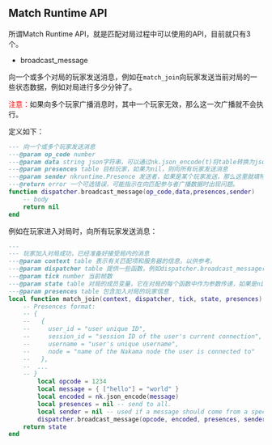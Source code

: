 ## Match Runtime API

所谓Match Runtime API，就是匹配对局过程中可以使用的API，目前就只有3个。

- broadcast_message

向一个或多个对局的玩家发送消息，例如在`match_join`向玩家发送当前对局的一些状态数据，例如对局进行多少分钟了。

<font color=red>注意：</font>如果向多个玩家广播消息时，其中一个玩家无效，那么这一次广播就不会执行。

定义如下：

```lua
--- 向一个或多个玩家发送消息
---@param op_code number
---@param data string json字符串，可以通过nk.json_encode(t)将table转换为json字符串
---@param presences table 目标玩家，如果为nil，则向所有玩家发送消息
---@param sender nkruntime.Presence 发送者，如果是某个玩家发送，那么这里就填特定玩家，如果为nil，则表示系统发送。
---@return error 一个可选错误，可能指示在向匹配参与者广播数据时出现问题。
function dispatcher.broadcast_message(op_code,data,presences,sender)
    -- body
    return nil
end
```

例如在玩家进入对局时，向所有玩家发送消息：

```lua
---
--- 玩家加入对局成功，已经准备好接受局内的消息
---@param context table 表示有关匹配项和服务器的信息，以供参考。
---@param dispatcher table 提供一些函数，例如dispatcher.broadcast_message(给玩家发消息)
---@param tick number 当前帧数
---@param state table 对局的成员变量，它在对局的每个函数中作为参数传递，如果是nil则结束比赛。
---@param presences table 包含加入对局的玩家信息
local function match_join(context, dispatcher, tick, state, presences)
	-- Presences format:
	-- {
	--   {
	--     user_id = "user unique ID",
	--     session_id = "session ID of the user's current connection",
	--     username = "user's unique username",
	--     node = "name of the Nakama node the user is connected to"
	--   },
	--  ...
	-- }
        local opcode = 1234
        local message = { ["hello"] = "world" }
        local encoded = nk.json_encode(message)
        local presences = nil -- send to all.
        local sender = nil -- used if a message should come from a specific user.
        dispatcher.broadcast_message(opcode, encoded, presences, sender)
	return state
end
```